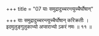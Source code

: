 +++
title = "07 याः समुद्रादुच्चरन्त्युच्चैर्घोषान्"

+++
याः समुद्रादुच्चरन्त्युच्चैर्घोषान् करिक्रतीः ।  
इदमुलुङ्गुलुकाभ्यो अप्सराभ्यो ऽकरं नमः ॥ ११ ॥